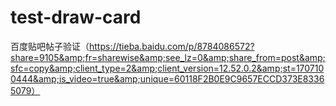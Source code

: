 # test-draw-card
百度贴吧帖子验证（https://tieba.baidu.com/p/8784086572?share=9105&amp;fr=sharewise&amp;see_lz=0&amp;share_from=post&amp;sfc=copy&amp;client_type=2&amp;client_version=12.52.0.2&amp;st=1707100444&amp;is_video=true&amp;unique=60118F2B0E9C9657ECCD373E83365079）




